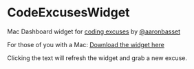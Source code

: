 CodeExcusesWidget
=================

Mac Dashboard widget for [coding excuses](https://github.com/aaronbassett/Bad-Tools) by [@aaronbasset](https://twitter.com/aaronbassett)

For those of you with a Mac: [Download the widget here](https://dl.dropboxusercontent.com/u/3760856/CodeExcuses.zip)

Clicking the text will refresh the widget and grab a new excuse.
